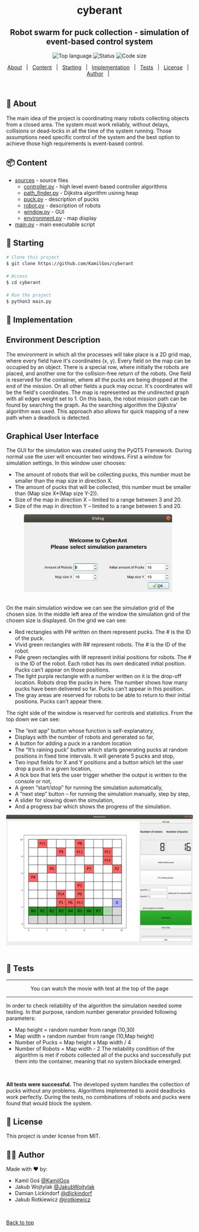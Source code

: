 <!-- image -->

<h1 align="center"> cyberant </h1>
<h2 align="center"> Robot swarm for puck collection - simulation of event-based control system  </h2>

<!-- https://shields.io/ -->
<p align="center">
  <img alt="Top language" src="https://img.shields.io/badge/Language-Python-yellow?style=for-the-badge&logo=python">
  <img alt="Status" src="https://img.shields.io/badge/Status-done-green?style=for-the-badge">
  <img alt="Code size" src="https://img.shields.io/github/languages/code-size/KamilGos/cyberant?style=for-the-badge">
</p>

<!-- table of contents -->
<p align="center">
  <a href="#dart-about">About</a> &#xa0; | &#xa0;
  <a href="#package-content">Content</a> &#xa0; | &#xa0;
  <a href="#checkered_flag-starting">Starting</a> &#xa0; | &#xa0;
  <a href="#eyes-implementation">Implementation</a> &#xa0; | &#xa0;
  <a href="#microscope-tests">Tests</a> &#xa0; | &#xa0;
  <a href="#memo-license">License</a> &#xa0; | &#xa0;
  <a href="#technologist-author">Author</a> &#xa0; | &#xa0;
</p>

<br>


## :dart: About ##
The main idea of the project is coordinating many robots collecting objects from a closed area. The system must work reliably, without delays, collisions or dead-locks in all the time of the system running. Those assumptions need specific control of the system and the best option to achieve those high requirements is event-based control.

## :package: Content
 * [sources](sources) - source files
    * [controller.py](controller.py) - high level event-based controller algorithms
    * [path_finder.py](path_finder.py) - Dijkstra algorithm usinng heap
    * [puck.py](puck.py) - description of pucks
    * [robot.py](robot.py) - description of robots
    * [window.py](window.py) - GUI
    * [environment.py](environment.py) - map display
 * [main.py](main.py) - main executable script

## :checkered_flag: Starting ##
```bash
# Clone this project
$ git clone https://github.com/KamilGos/cyberant

# Access
$ cd cyberant

# Run the project
$ python3 main.py
```

## :eyes: Implementation ##
<h2>Environment Description</h2>
The environment in which all the processes will take place is a 2D grid map, where every field have it's coordinates (x, y). Every field on the map can be occupied by an object. There is a special row, where initially the robots are placed, and another one for the collision-free return of the robots. One field is reserved for the container, where all the pucks are being dropped at the end of the mission. On all other fields a puck may occur. It's coordinates will be the field's coordinates. The map is represented as the undirected graph with all edges weight set to 1. On this basis, the robot mission path can be found by searching the graph. As the searching algorithm the Dijkstra' algorithm was used. This approach also allows for quick mapping of a new path when a deadlock is detected.

<h2>Graphical User Interface</h2>
The GUI for the simulation was created using the PyQT5 Framework. During normal use the user will encounter two windows. First a window for simulation settings. In this window user chooses:

  * The amount of robots that will be collecting pucks, this number must be smaller than the map size in direction X.
  * The amount of pucks that will be collected, this number must be smaller than (Map size X*(Map size Y-2)).
  * Size of the map in direction X – limited to a range between 3 and 20.
  * Size of the map in direction Y – limited to a range between 5 and 20.

<div align="center" id="put_id"> 
  <img src=images/dialog.png width="400" />
  &#xa0;
</div>

<br>

On the main simulation window we can see the simulation grid of the chosen size. In the middle left area of the window the simulation grid of the chosen size is displayed. On the grid we can see:
  * Red rectangles with P# written on them represent pucks. The # is the ID of the puck.
  *  Vivid green rectangles with R# represent robots. The # is the ID of the robot.
  *  Pale green rectangles with I# represent initial positions for robots. The # is the ID of the robot. Each robot has its own dedicated initial position. Pucks can’t appear on those positions.
  *  The light purple rectangle with a number written on it is the drop-off location. Robots drop the pucks in here. The number shows how many pucks have been delivered so far. Pucks can’t appear in this position.
  *  The gray areas are reserved for robots to be able to return to their initial positions. Pucks can’t appear there.
  
The right side of the window is reserved for controls and statistics. From the top down we can see:

 * The “exit app” button whose function is self-explanatory,
 * Displays with the number of robots and generated so far,
 * A button for adding a puck in a random location
 * The “It’s raining puck” button which starts generating pucks at random positions in fixed time intervals. It will generate 5 pucks and stop,
 * Two input fields for X and Y positions and a button which let the user drop a puck in a given location,
 * A tick box that lets the user trigger whether the output is written to the console or not,
 * A green “start/stop” for running the simulation automatically,
 * A “next step” button – for running the simulation manually, step by step,
 * A slider for slowing down the simulation,
 * And a progress bar which shows the progress of the simulation.

<div align="center" id="put_id"> 
  <img src=images/main_window.png width="670" />
  &#xa0;
</div>

## :microscope: Tests ##

---
<center>
You can watch the movie with test at the top of the page
</center>

---

In order to check reliability of the algorithm the simulation needed some testing. In that purpose, random number generator provided following parameters:
   * Map height = random number from range (10,30)
   * Map width = random number from range (10,Map height)
   * Number of Pucks = Map height x Map width / 4
   * Number of Robots = Map width - 2
The reliability condition of the algorithm is met if robots collected all of the pucks and successfully put them into the container, meaning that no system blockade emerged.

<br>

**All tests were successful.** The developed system handles the collection of pucks without any problems. Algorithms implemented to avoid deadlocks work perfectly. During the tests, no combinations of robots and pucks were found that would block the system.


## :memo: License ##

This project is under license from MIT.

## :technologist: Author ##

Made with :heart: by:
* Kamil Goś [@KamilGos](https://github.com/KamilGos)
* Jakub Wojtylak [@JakubWojtylak](https://github.com/JakubWojtylak)
* Damian Lickindorf [@dlickindorf](https://github.com/dlickindorf)
* Jakub Rotkiewicz [@jrotkiewicz](https://github.com/jrotkiewicz)


&#xa0;

<a href="#top">Back to top</a>



<!-- ADDONS -->
<!-- images -->
<!-- <h2 align="left">1. Mechanics </h2>
<div align="center" id="inventor"> 
  <img src=images/model_1.png width="230" />
  <img src=images/model_2.png width="236" />
  <img src=images/model_3.png width="228" />
  &#xa0;
</div> -->

<!-- one image -->
<!-- <h2 align="left">2. Electronics </h1>
<div align="center" id="electronics"> 
  <img src=images/electronics.png width="500" />
  &#xa0;
</div> -->


<!-- project dockerized -->
<!-- <div align="center" id="status"> 
  <img src="https://www.docker.com/sites/default/files/d8/styles/role_icon/public/2019-07/Moby-logo.png" alt="simulator" width="75" style="transform: scaleX(-1);"/>
   <font size="6"> Project dockerized</font> 
  <img src="https://www.docker.com/sites/default/files/d8/styles/role_icon/public/2019-07/Moby-logo.png" alt="simulator" width="75"/>
  &#xa0;
</div>
<h1 align="center"> </h1> -->